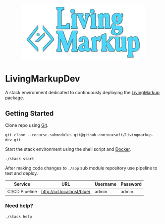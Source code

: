 <p align="center"><img src="https://github.com/ouxsoft/LivingMarkup/raw/master/docs/logo.jpg" width="400"></p>

# LivingMarkupDev

A stack environment dedicated to continuously deploying the [LivingMarkup](https://github.com/ouxsoft/LivingMarkup) 
package.

## Getting Started

Clone repo using [Git](https://git-scm.com/downloads).
```shell script
git clone --recurse-submodules git@github.com:ouxsoft/livingmarkup-dev.git
```

Start the stack environment using the shell script and [Docker](https://www.docker.com/products/docker-desktop).
```shell script
./stack start
```

After making code changes to `./app` sub module repository use pipeline to test and deploy.

| Service | URL | Username | Password |
| --- | --- | --- | --- |
| CI/CD Pipeline | http://cd.localhost/blue/ | admin | admin |


### Need help?
```shell script
./stack help
```